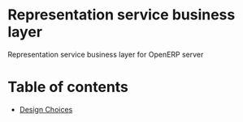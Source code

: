 # Representation service business layer

Representation service business layer for OpenERP server

Table of contents
=================

  * [Design Choices](docs/design.md)
